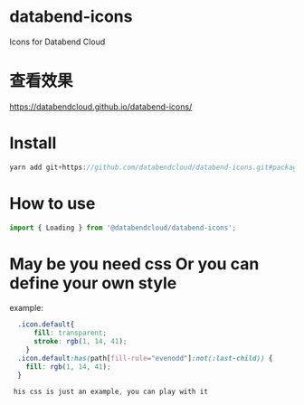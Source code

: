# databend-icons
Icons for Databend Cloud

# 查看效果
https://databendcloud.github.io/databend-icons/

# Install
```js
yarn add git+https://github.com/databendcloud/databend-icons.git#package
```

# How to use
```js
import { Loading } from '@databendcloud/databend-icons';
```

# May be you need css Or you can define your own style
example: 
```css
  .icon.default{
      fill: transparent;
      stroke: rgb(1, 14, 41);
    }
  .icon.default:has(path[fill-rule="evenodd"]:not(:last-child)) {
    fill: rgb(1, 14, 41);
  }
    
 his css is just an example, you can play with it
```

